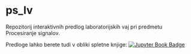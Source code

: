 # ps_lv

Repozitorij interaktivnih predlog laboratorijskih vaj pri predmetu Procesiranje signalov.

Predloge lahko berete tudi v obliki spletne knjige:
[![Jupyter Book Badge](https://jupyterbook.org/badge.svg)](https://domengorjup.github.io/ps_lv/)